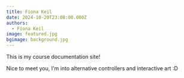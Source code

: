 ```yaml
---
title: Fiona Keil
date: 2024-10-20T23:08:00.000Z
authors:
  - Fiona Keil
image: featured.jpg
bgimage: background.jpg
---
```

This is my course documentation site!

Nice to meet you, I'm into alternative controllers and interactive art :D
